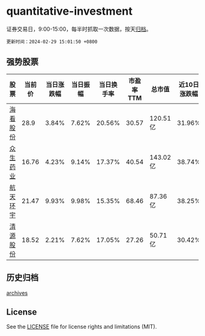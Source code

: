 # quantitative-investment

证券交易日，9:00-15:00，每半时抓取一次数据，按天[归档](archives)。

`更新时间：2024-02-29 15:01:50 +0800`

## 强势股票

|股票|当前价|当日涨跌幅|当日振幅|当日换手率|市盈率TTM|总市值|近10日涨跌幅|
|----|----|----|----|----|----|----|----|
|[海看股份](https://xueqiu.com/S/SZ301262)|28.9|3.84%|7.62%|20.56%|30.57|120.51亿|31.96%|
|[众生药业](https://xueqiu.com/S/SZ002317)|16.76|4.23%|9.14%|17.37%|40.54|143.02亿|38.74%|
|[航天环宇](https://xueqiu.com/S/SH688523)|21.47|9.93%|9.98%|15.35%|68.46|87.36亿|38.25%|
|[清源股份](https://xueqiu.com/S/SH603628)|18.52|2.21%|7.62%|17.05%|27.26|50.71亿|30.42%|

## 历史归档

[archives](archives)

## License

See the [LICENSE](LICENSE) file for license rights and limitations (MIT).